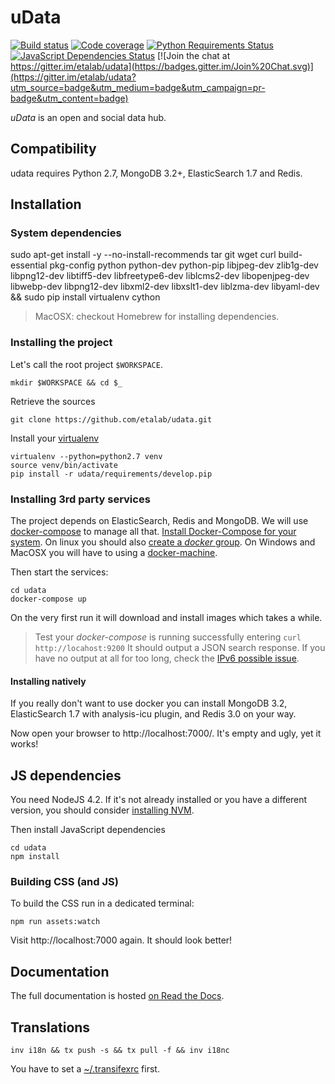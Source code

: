 uData
=====

[![Build status](https://secure.travis-ci.org/etalab/udata.png)](https://coveralls.io/repos/etalab/udata/badge.png?branch=master)
[![Code coverage](https://coveralls.io/repos/etalab/udata/badge.png?branch=master)](https://coveralls.io/repos/etalab/udata/badge.png?branch=master)
[![Python Requirements Status](https://requires.io/github/etalab/udata/requirements.png?branch=master)](https://requires.io/github/etalab/udata/requirements/?branch=master)
[![JavaScript Dependencies Status](https://david-dm.org/etalab/udata.svg)](https://david-dm.org/etalab/udata)
[![Join the chat at https://gitter.im/etalab/udata](https://badges.gitter.im/Join%20Chat.svg)](https://gitter.im/etalab/udata?utm_source=badge&utm_medium=badge&utm_campaign=pr-badge&utm_content=badge)

_uData_ is an open and social data hub.


Compatibility
-------------

udata requires Python 2.7, MongoDB 3.2+, ElasticSearch 1.7 and Redis.


Installation
------------

### System dependencies

sudo apt-get install -y --no-install-recommends tar git wget curl build-essential pkg-config  python python-dev python-pip libjpeg-dev zlib1g-dev libpng12-dev libtiff5-dev libfreetype6-dev liblcms2-dev libopenjpeg-dev libwebp-dev libpng12-dev libxml2-dev libxslt1-dev liblzma-dev libyaml-dev && sudo pip install virtualenv cython

> MacOSX: checkout Homebrew for installing dependencies.


### Installing the project

Let's call the root project `$WORKSPACE`.

    mkdir $WORKSPACE && cd $_

Retrieve the sources

    git clone https://github.com/etalab/udata.git

Install your [virtualenv](https://virtualenv.readthedocs.org/en/latest/)

    virtualenv --python=python2.7 venv
    source venv/bin/activate
    pip install -r udata/requirements/develop.pip


### Installing 3rd party services

The project depends on ElasticSearch, Redis and MongoDB. We will use [docker-compose](https://docs.docker.com/compose/) to manage all that.
[Install Docker-Compose for your system](https://docs.docker.com/compose/install/). On linux you should also [create a _docker_ group](https://docs.docker.com/engine/installation/linux/ubuntulinux/#create-a-docker-group). On Windows and MacOSX you will have to using a [docker-machine](https://docs.docker.com/machine/overview/).

Then start the services:

    cd udata
    docker-compose up

On the very first run it will download and install images which takes a while.

> Test your _docker-compose_ is running successfully entering `curl http://locahost:9200` It should output a JSON search response. If you have no output at all for too long, check the [IPv6 possible issue](https://github.com/docker/docker/issues/2174#issuecomment-35697655).


#### Installing natively

If you really don't want to use docker you can install MongoDB 3.2, ElasticSearch 1.7 with analysis-icu plugin, and Redis 3.0 on your way.

Now open your browser to http://localhost:7000/. It's empty and ugly, yet it works!

## JS dependencies

You need NodeJS 4.2. If it's not already installed or you have a different version, you should consider [installing NVM](https://github.com/creationix/nvm#installation).


Then install JavaScript dependencies

    cd udata
    npm install


### Building CSS (and JS)

To build the CSS run in a dedicated terminal:

    npm run assets:watch

Visit http://localhost:7000 again. It should look better!


Documentation
-------------

The full documentation is hosted [on Read the Docs](http://udata.readthedocs.org/en/latest/).


Translations
------------

    inv i18n && tx push -s && tx pull -f && inv i18nc

You have to set a [~/.transifexrc](http://docs.transifex.com/client/config/) first.

